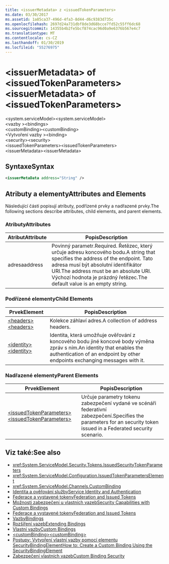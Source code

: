 ```yaml
---
title: <issuerMetadata> z <issuedTokenParameters>
ms.date: 03/30/2017
ms.assetid: 1a85ca37-496d-4fa3-8d44-d6c9383d735c
ms.openlocfilehash: 2697d24a731dbf8de3d68bcce7fd52c55ff6dc68
ms.sourcegitcommit: 14355b4b2fe5bcf874cac96d0a9e6376b567e4c7
ms.translationtype: MT
ms.contentlocale: cs-CZ
ms.lasthandoff: 01/30/2019
ms.locfileid: "55276975"
---
```

# <a name="issuermetadata-of-issuedtokenparameters"></a><span data-ttu-id="f3a8b-102">\<issuerMetadata> of \<issuedTokenParameters></span><span class="sxs-lookup"><span data-stu-id="f3a8b-102">\<issuerMetadata> of \<issuedTokenParameters></span></span>
<span data-ttu-id="f3a8b-103">\<system.serviceModel></span><span class="sxs-lookup"><span data-stu-id="f3a8b-103">\<system.serviceModel></span></span>  
<span data-ttu-id="f3a8b-104">\<vazby ></span><span class="sxs-lookup"><span data-stu-id="f3a8b-104">\<bindings></span></span>  
<span data-ttu-id="f3a8b-105">\<customBinding></span><span class="sxs-lookup"><span data-stu-id="f3a8b-105">\<customBinding></span></span>  
<span data-ttu-id="f3a8b-106">\<Vytvoření vazby ></span><span class="sxs-lookup"><span data-stu-id="f3a8b-106">\<binding></span></span>  
<span data-ttu-id="f3a8b-107">\<security></span><span class="sxs-lookup"><span data-stu-id="f3a8b-107">\<security></span></span>  
<span data-ttu-id="f3a8b-108">\<issuedTokenParameters></span><span class="sxs-lookup"><span data-stu-id="f3a8b-108">\<issuedTokenParameters></span></span>  
<span data-ttu-id="f3a8b-109">\<issuerMetadata></span><span class="sxs-lookup"><span data-stu-id="f3a8b-109">\<issuerMetadata></span></span>  
  
## <a name="syntax"></a><span data-ttu-id="f3a8b-110">Syntaxe</span><span class="sxs-lookup"><span data-stu-id="f3a8b-110">Syntax</span></span>  
  
```xml  
<issuerMetaData address="String" />
```  
  
## <a name="attributes-and-elements"></a><span data-ttu-id="f3a8b-111">Atributy a elementy</span><span class="sxs-lookup"><span data-stu-id="f3a8b-111">Attributes and Elements</span></span>  
 <span data-ttu-id="f3a8b-112">Následující části popisují atributy, podřízené prvky a nadřazené prvky.</span><span class="sxs-lookup"><span data-stu-id="f3a8b-112">The following sections describe attributes, child elements, and parent elements.</span></span>  
  
### <a name="attributes"></a><span data-ttu-id="f3a8b-113">Atributy</span><span class="sxs-lookup"><span data-stu-id="f3a8b-113">Attributes</span></span>  
  
|<span data-ttu-id="f3a8b-114">Atribut</span><span class="sxs-lookup"><span data-stu-id="f3a8b-114">Attribute</span></span>|<span data-ttu-id="f3a8b-115">Popis</span><span class="sxs-lookup"><span data-stu-id="f3a8b-115">Description</span></span>|  
|---------------|-----------------|  
|<span data-ttu-id="f3a8b-116">adresa</span><span class="sxs-lookup"><span data-stu-id="f3a8b-116">address</span></span>|<span data-ttu-id="f3a8b-117">Povinný parametr.</span><span class="sxs-lookup"><span data-stu-id="f3a8b-117">Required.</span></span> <span data-ttu-id="f3a8b-118">Řetězec, který určuje adresu koncového bodu.</span><span class="sxs-lookup"><span data-stu-id="f3a8b-118">A string that specifies the address of the endpoint.</span></span> <span data-ttu-id="f3a8b-119">Tato adresa musí být absolutní identifikátor URI.</span><span class="sxs-lookup"><span data-stu-id="f3a8b-119">The address must be an absolute URI.</span></span> <span data-ttu-id="f3a8b-120">Výchozí hodnota je prázdný řetězec.</span><span class="sxs-lookup"><span data-stu-id="f3a8b-120">The default value is an empty string.</span></span>|  
  
### <a name="child-elements"></a><span data-ttu-id="f3a8b-121">Podřízené elementy</span><span class="sxs-lookup"><span data-stu-id="f3a8b-121">Child Elements</span></span>  
  
|<span data-ttu-id="f3a8b-122">Prvek</span><span class="sxs-lookup"><span data-stu-id="f3a8b-122">Element</span></span>|<span data-ttu-id="f3a8b-123">Popis</span><span class="sxs-lookup"><span data-stu-id="f3a8b-123">Description</span></span>|  
|-------------|-----------------|  
|[<span data-ttu-id="f3a8b-124">\<headers></span><span class="sxs-lookup"><span data-stu-id="f3a8b-124">\<headers></span></span>](../../../../../docs/framework/configure-apps/file-schema/wcf/headers-element.md)|<span data-ttu-id="f3a8b-125">Kolekce záhlaví adres.</span><span class="sxs-lookup"><span data-stu-id="f3a8b-125">A collection of address headers.</span></span>|  
|[<span data-ttu-id="f3a8b-126">\<identity></span><span class="sxs-lookup"><span data-stu-id="f3a8b-126">\<identity></span></span>](../../../../../docs/framework/configure-apps/file-schema/wcf/identity.md)|<span data-ttu-id="f3a8b-127">Identita, která umožňuje ověřování z koncového bodu jiné koncové body výměna zpráv s ním.</span><span class="sxs-lookup"><span data-stu-id="f3a8b-127">An identity that enables the authentication of an endpoint by other endpoints exchanging messages with it.</span></span>|  
  
### <a name="parent-elements"></a><span data-ttu-id="f3a8b-128">Nadřazené elementy</span><span class="sxs-lookup"><span data-stu-id="f3a8b-128">Parent Elements</span></span>  
  
|<span data-ttu-id="f3a8b-129">Prvek</span><span class="sxs-lookup"><span data-stu-id="f3a8b-129">Element</span></span>|<span data-ttu-id="f3a8b-130">Popis</span><span class="sxs-lookup"><span data-stu-id="f3a8b-130">Description</span></span>|  
|-------------|-----------------|  
|[<span data-ttu-id="f3a8b-131">\<issuedTokenParameters></span><span class="sxs-lookup"><span data-stu-id="f3a8b-131">\<issuedTokenParameters></span></span>](../../../../../docs/framework/configure-apps/file-schema/wcf/issuedtokenparameters.md)|<span data-ttu-id="f3a8b-132">Určuje parametry tokenu zabezpečení vydané ve scénáři federativní zabezpečení.</span><span class="sxs-lookup"><span data-stu-id="f3a8b-132">Specifies the parameters for an security token issued in a Federated security scenario.</span></span>|  
  
## <a name="see-also"></a><span data-ttu-id="f3a8b-133">Viz také:</span><span class="sxs-lookup"><span data-stu-id="f3a8b-133">See also</span></span>
- <xref:System.ServiceModel.Security.Tokens.IssuedSecurityTokenParameters>
- <xref:System.ServiceModel.Configuration.IssuedTokenParametersElement>
- <xref:System.ServiceModel.Channels.CustomBinding>
- [<span data-ttu-id="f3a8b-134">Identita a ověřování služby</span><span class="sxs-lookup"><span data-stu-id="f3a8b-134">Service Identity and Authentication</span></span>](../../../../../docs/framework/wcf/feature-details/service-identity-and-authentication.md)
- [<span data-ttu-id="f3a8b-135">Federace a vystavené tokeny</span><span class="sxs-lookup"><span data-stu-id="f3a8b-135">Federation and Issued Tokens</span></span>](../../../../../docs/framework/wcf/feature-details/federation-and-issued-tokens.md)
- [<span data-ttu-id="f3a8b-136">Možnosti zabezpečení u vlastních vazeb</span><span class="sxs-lookup"><span data-stu-id="f3a8b-136">Security Capabilities with Custom Bindings</span></span>](../../../../../docs/framework/wcf/feature-details/security-capabilities-with-custom-bindings.md)
- [<span data-ttu-id="f3a8b-137">Federace a vystavené tokeny</span><span class="sxs-lookup"><span data-stu-id="f3a8b-137">Federation and Issued Tokens</span></span>](../../../../../docs/framework/wcf/feature-details/federation-and-issued-tokens.md)
- [<span data-ttu-id="f3a8b-138">Vazby</span><span class="sxs-lookup"><span data-stu-id="f3a8b-138">Bindings</span></span>](../../../../../docs/framework/wcf/bindings.md)
- [<span data-ttu-id="f3a8b-139">Rozšíření vazeb</span><span class="sxs-lookup"><span data-stu-id="f3a8b-139">Extending Bindings</span></span>](../../../../../docs/framework/wcf/extending/extending-bindings.md)
- [<span data-ttu-id="f3a8b-140">Vlastní vazby</span><span class="sxs-lookup"><span data-stu-id="f3a8b-140">Custom Bindings</span></span>](../../../../../docs/framework/wcf/extending/custom-bindings.md)
- [<span data-ttu-id="f3a8b-141">\<customBinding></span><span class="sxs-lookup"><span data-stu-id="f3a8b-141">\<customBinding></span></span>](../../../../../docs/framework/configure-apps/file-schema/wcf/custombinding.md)
- [<span data-ttu-id="f3a8b-142">Postupy: Vytvoření vlastní vazby pomocí elementu SecurityBindingElement</span><span class="sxs-lookup"><span data-stu-id="f3a8b-142">How to: Create a Custom Binding Using the SecurityBindingElement</span></span>](../../../../../docs/framework/wcf/feature-details/how-to-create-a-custom-binding-using-the-securitybindingelement.md)
- [<span data-ttu-id="f3a8b-143">Zabezpečení vlastních vazeb</span><span class="sxs-lookup"><span data-stu-id="f3a8b-143">Custom Binding Security</span></span>](../../../../../docs/framework/wcf/samples/custom-binding-security.md)
